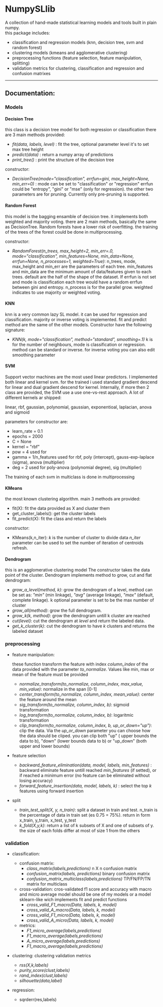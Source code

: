 # NumpySLlib

A collection of hand-made statistical learning models and tools built in plain numpy.  
this package includes:
- classification and regression models (knn, decision tree, svm and random forest)
- clustering models (kmeans and agglomerative clustering)  
- preprocessing functions (feature selection, feature manipulation, splitting)
- validation metrics for clustering, classification and regression and confusion matrixes
___

## Documentation:


### Models

#### Decision Tree

this class is a decision tree model for both regression or classification
there are  3 main methods provided:

* *fit(data, labels, level)* : fit the tree, optional parameter level it's to set max tree height
* *predict(data)* : return a numpy array of predictions
* *print_tree()* : print the structure of the decision tree

constructor:
* *DecisionTree(mode="classification", errfun=gini, max_height=None, min_err=0)* : mode can be set to "classification" 
  or "regression" errfun could be "entropy", "gini" or "mse" (only for regression). 
  the other  two parameters are for pruning. Currently only pre-pruning is supported.

#### Random Forest

this model is the bagging ensamble of decision tree. it implements both weighted and
majority voting. there are 2 main methods, basically the same as DecisionTree.
Random forests have a lower risk of overfitting.
the training of the trees of the forest could be done in multiprocessing.

constructor:
* *RandomForest(n_trees, max_height=2, min_err=.0, mode="classification", min_features=None, min_data=None,
                 errfun=None, n_processes=1, weighted=True)*:
  n_trees, mode, max_height and min_err are the parameters of each tree. min_features and min_data are the minimum amount
  of data/features given to each trees. default are the half of the shape of the dataset.
  If errfun is not set and mode is classification each tree would have a random errfun between gini and entropy.
  n_process is for the parallel grow. weighted indicates to use majority or weighted voting.

#### KNN

knn is a very common lazy SL model. it can be used for regression and classification.
majority or inverse voting is implemented.
fit and predict method are the same of the other models.
Constructor have the following signature:

 * *KNN(k, mode="classification", method="standard", smoothing=.1)* k is for the 
    number of neighbours, mode is classification or regression. method can be standard
   or inverse. for inverse voting you can also edit smoothing parameter
   
#### SVM

Support vector machines are the most used linear predictors. 
I implemented both linear and kernel svm. for the trained i used standard gradient descend for linear and
dual gradient descend for kernel.
Internally, if more then 2 class are provided, the SVM use a use one-vs-rest approach.
A lot of different kernels ar shipped:

linear, rbf, gaussian, polynomial, gaussian, exponentioal, laplacian, anova and sigmoid

parameters for constructor are:
- learn_rate = 0.1
- epochs = 2000
- C = None
- kernel = "rbf"
- pow = 4 used for 
- gamma = 1/n_features used for rbf, poly (intercept), gauss-exp-laplace (sigma), anova (multiplier)
- deg = 2 used for poly-anova (polynomial degree), sig (multiplier)

The training of each svm in multiclass is done in multiprocessing

#### KMeans

the most known clustering algorithm. main 3 methods are provided:

* fit(X): fit the data provided as X and cluster them
* get_cluster_labels(): get the cluster labels
* fit_predict(X): fit the class and return the labels

constructor:

*   KMeans(k,n_iter): *k* is the number of cluster to divide data *n_iter* parameter can be 
    used to set the number of iteration of centroids refresh.
    

#### Dendrogram

this is an agglomerative clustering model The constructor takes
  the data point of the cluster. Dendrogram implements method to grow, cut and flat dendrogram:
  
  * *grow_a_level(method, k)*: grow the dendrogram of a level,
  method can be set as: *"min"* (min linkage), *"avg"* (average linkage), 
    *"max"* (default, complete linkage). k optional parameter is set to be the max number of cluster
  * *grow_all(method)*: grow the full dendrogram.
  * *grow_k(k, method)*: grow the dendrogram untill k cluster are reached
  * *cut(level)*: cut the dendrogram at *level* and return the labeled data.
  * *get_k_cluster(k)*: cut the dendrogram to have *k* clusters and returns the labeled dataset

### preprocessing


* feature manipulation:

    these function transform the feature with index *column_index* of 
the data provided with the parameter *to_normalize*.
Values like min, max or mean of the feature must be provided
  
    * *normalize_transform(to_normalize, column_index, max_value, min_value)*:
  normalize in the span [0-1]
    * *center_transform(to_normalize, column_index, mean_value)*: 
  center the feature around the mean
    * *sig_transform(to_normalize, column_index, b)*:
  sigmoid transformation
    * *log_transform(to_normalize, column_index, b)*:
  logaritmic transformation 
    * *clip_transform(to_normalize, column_index, b, up_or_down="up")*:
    clip the data. Via the *up_or_down* parameter you can choose 
  how the data should be cliped. you can clip both "up" 
  ( upper bounds the data to b), "down" (lower bounds data to b) or
  "up_down" (both upper and lower bounds)

* feature selection
    * *backward_feature_elimination(data, model, labels, min_features)* : backward eliminate feature untill reached *min_features* (if setted), or
if reached a minimum error (no feature can be eliminated without losing accuracy)
    * *forward_feature_insertion(data, model, labels,  k)* : select the top
 *k* features using forward insertion

* split

    * *train_test_split(X, y, n_train)*: split a dataset in train and test. n_train is the percentage of data in train 
  set (es 0.75 = 75%). return in form x_train, y_train, x_test, y_test
    * *k_fold(X,y,k)*: return a list of k subsets of X and one of subsets of y. the size of each folds differ at most of size 1 from the others


### validation

* classification:
  * confusion matrix:
    * *class_matrix(labels,predictions)* n X n confusion matrix
    * *confusion_matrix(labels, predictions)* binary confusion matrix
    * *confusion_matrix_multiclass(labels,predictions)* TP/FN/FP/TN matrix for multiclass
  * cross-validation: cros-validated f1 score and accuracy with macro and micro average
    model should be one of my models or a model sklearn-like wich implements fit and predict functions
    * *cross_valid_F1_macro(Data, labels, k, model)*
    * *cross_valid_A_macro(Data, labels, k, model)*
    * *cross_valid_F1_micro(Data, labels, k, model)*
    * *cross_valid_A_micro(Data, labels, k, model)*    
  * metrics:
    * *F1_micro_average(labels,predictions)*
    * *F1_macro_average(labels,predictions)*
    * *A_micro_average(labels,predictions)*
    * *F1_macro_average(labels,predictions)*
  


* clustering: clustering validation metrics
  * *rss(X,k,labels)*
  * *purity_score(clust,labels)*
  * *rand_index(clust,labels)*
  * *silhouette(data,label)*
    
    
* regression:
    * sqrderr(res,labels)
